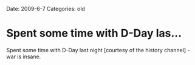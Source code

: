 Date: 2009-6-7
Categories: old

# Spent some time with D-Day las...

Spent some time with D-Day last night [courtesy of the history channel] - war is insane.
